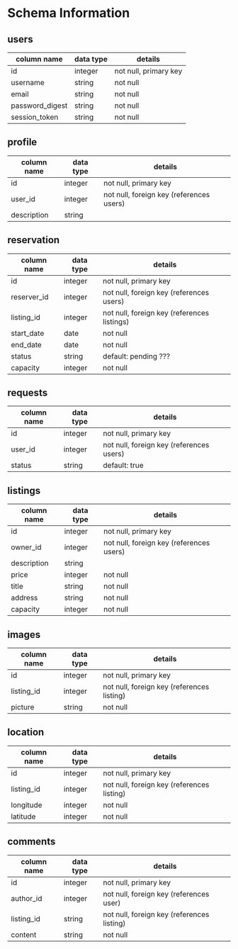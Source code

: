 # Schema Information

## users
column name     | data type | details
----------------|-----------|-----------------------
id              | integer   | not null, primary key
username        | string    | not null
email           | string    | not null
password_digest | string    | not null
session_token   | string    | not null

## profile
column name | data type | details
------------|-----------|-----------------------
id          | integer   | not null, primary key
user_id     | integer   | not null, foreign key (references users)
description | string    |

## reservation
column name | data type | details
------------|-----------|-----------------------
id          | integer   | not null, primary key
reserver_id | integer   | not null, foreign key (references users)
listing_id  | integer   | not null, foreign key (references listings)
start_date  | date      | not null
end_date    | date      | not null
status      | string    | default: pending ???
capacity    | integer   | not null

## requests
column name | data type | details
------------|-----------|-----------------------
id          | integer   | not null, primary key
user_id     | integer   | not null, foreign key (references users)
status      | string    | default: true

## listings
column name | data type | details
------------|-----------|-----------------------
id          | integer   | not null, primary key
owner_id    | integer   | not null, foreign key (references users)
description | string    |
price       | integer   | not null
title       | string    | not null
address     | string    | not null
capacity    | integer   | not null

## images
column name | data type | details
------------|-----------|-----------------------
id          | integer   | not null, primary key
listing_id  | integer   | not null, foreign key (references listing)
picture     | string    | not null

## location
column name | data type | details
------------|-----------|-----------------------
id          | integer   | not null, primary key
listing_id  | integer   | not null, foreign key (references listing)
longitude   | integer   | not null
latitude    | integer   | not null

## comments
column name     | data type | details
----------------|-----------|-----------------------
id              | integer   | not null, primary key
author_id       | integer   | not null, foreign key (references user)
listing_id      | string    | not null, foreign key (references listing)
content         | string    | not null
